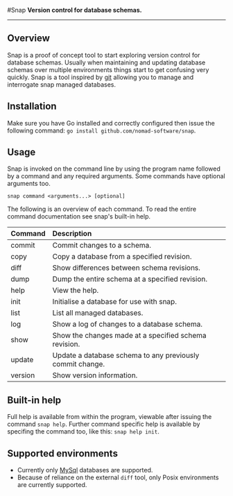 #Snap
**Version control for database schemas.**

---

## Overview

Snap is a proof of concept tool to start exploring version control for database 
schemas. Usually when maintaining and updating database schemas over multiple 
environments things start to get confusing very quickly. Snap is a tool 
inspired by [git](http://git-scm.com/) allowing you to manage and interrogate 
snap managed databases.

## Installation

Make sure you have Go installed and correctly configured then issue the 
following command: `go install github.com/nomad-software/snap`.

## Usage

Snap is invoked on the command line by using the program name followed by a 
command and any required arguments. Some commands have optional arguments too.
```
snap command <arguments...> [optional]
```
The following is an overview of each command. To read the entire command 
documentation see snap's built-in help.

| Command | Description |
| :------ | :---------- |
| commit  | Commit changes to a schema. |
| copy    | Copy a database from a specified revision. |
| diff    | Show differences between schema revisions. |
| dump    | Dump the entire schema at a specified revision. |
| help    | View the help. |
| init    | Initialise a database for use with snap. |
| list    | List all managed databases. |
| log     | Show a log of changes to a database schema. |
| show    | Show the changes made at a specified schema revision. |
| update  | Update a database schema to any previously commit change. |
| version | Show version information. |

## Built-in help

Full help is available from within the program, viewable after issuing the 
command `snap help`. Further command specific help is available by specifing 
the command too, like this: `snap help init`.

## Supported environments

 * Currently only [MySql](http://www.mysql.com/) databases are supported.
 * Because of reliance on the external `diff` tool, only Posix environments are 
   currently supported.
